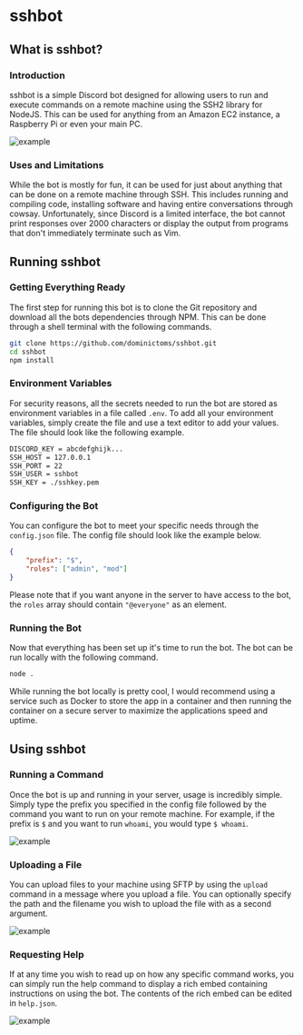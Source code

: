 # sshbot

## What is sshbot?
### Introduction
sshbot is a simple Discord bot designed for allowing users to run and execute commands on a remote machine using the SSH2 library for NodeJS. This can be used for anything from an Amazon EC2 instance, a Raspberry Pi or even your main PC.

![example](https://imgur.com/jAPiMlh.png "example")

### Uses and Limitations
While the bot is mostly for fun, it can be used for just about anything that can be done on a remote machine through SSH. This includes running and compiling code, installing software and having entire conversations through cowsay. Unfortunately, since Discord is a limited interface, the bot cannot print responses over 2000 characters or display the output from programs that don't immediately terminate such as Vim.

## Running sshbot
### Getting Everything Ready
The first step for running this bot is to clone the Git repository and download all the bots dependencies through NPM. This can be done through a shell terminal with the following commands.
```sh
git clone https://github.com/dominictoms/sshbot.git
cd sshbot
npm install
```

### Environment Variables
For security reasons, all the secrets needed to run the bot are stored as environment variables in a file called `.env`. To add all your environment variables, simply create the file and use a text editor to add your values. The file should look like the following example.
```sh
DISCORD_KEY = abcdefghijk...
SSH_HOST = 127.0.0.1
SSH_PORT = 22
SSH_USER = sshbot
SSH_KEY = ./sshkey.pem
```

### Configuring the Bot
You can configure the bot to meet your specific needs through the `config.json` file. The config file should look like the example below.
```json
{
	"prefix": "$",
	"roles": ["admin", "mod"]
}
```
Please note that if you want anyone in the server to have access to the bot, the `roles` array should contain `"@everyone"` as an element.

### Running the Bot
Now that everything has been set up it's time to run the bot. The bot can be run locally with the following command.
```sh
node .
```
While running the bot locally is pretty cool, I would recommend using a service such as Docker to store the app in a container and then running the container on a secure server to maximize the applications speed and uptime.

## Using sshbot
### Running a Command
Once the bot is up and running in your server, usage is incredibly simple. Simply type the prefix you specified in the config file followed by the command you want to run on your remote machine. For example, if the prefix is `$` and you want to run `whoami`, you would type `$ whoami`.

![example](https://imgur.com/VZd1dFl.png "example")

### Uploading a File
You can upload files to your machine using SFTP by using the `upload` command in a message where you upload a file. You can optionally specify the path and the filename you wish to upload the file with as a second argument.

![example](https://imgur.com/H18MxIk.png "example")

### Requesting Help
If at any time you wish to read up on how any specific command works, you can simply run the help command to display a rich embed containing instructions on using the bot. The contents of the rich embed can be edited in `help.json`.

![example](https://imgur.com/KPkKAgY.png "example")
